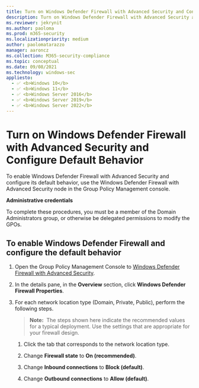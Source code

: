 ```yaml
---
title: Turn on Windows Defender Firewall with Advanced Security and Configure Default Behavior (Windows)
description: Turn on Windows Defender Firewall with Advanced Security and Configure Default Behavior
ms.reviewer: jekrynit
ms.author: paoloma
ms.prod: m365-security
ms.localizationpriority: medium
author: paolomatarazzo
manager: aaroncz
ms.collection: M365-security-compliance
ms.topic: conceptual
ms.date: 09/08/2021
ms.technology: windows-sec
appliesto: 
  - ✅ <b>Windows 10</b>
  - ✅ <b>Windows 11</b>
  - ✅ <b>Windows Server 2016</b>
  - ✅ <b>Windows Server 2019</b>
  - ✅ <b>Windows Server 2022</b>
---
```


# Turn on Windows Defender Firewall with Advanced Security and Configure Default Behavior


To enable Windows Defender Firewall with Advanced Security and configure its default behavior, use the Windows Defender Firewall with Advanced Security node in the Group Policy Management console.

**Administrative credentials**

To complete these procedures, you must be a member of the Domain Administrators group, or otherwise be delegated permissions to modify the GPOs.

## To enable Windows Defender Firewall and configure the default behavior

1.  Open the Group Policy Management Console to [Windows Defender Firewall with Advanced Security](open-the-group-policy-management-console-to-windows-firewall-with-advanced-security.md).

2.  In the details pane, in the **Overview** section, click **Windows Defender Firewall Properties**.

3.  For each network location type (Domain, Private, Public), perform the following steps.

    >**Note:**  The steps shown here indicate the recommended values for a typical deployment. Use the settings that are appropriate for your firewall design.

    1.  Click the tab that corresponds to the network location type.

    2.  Change **Firewall state** to **On (recommended)**.

    3.  Change **Inbound connections** to **Block (default)**.

    4.  Change **Outbound connections** to **Allow (default)**.

 

 





